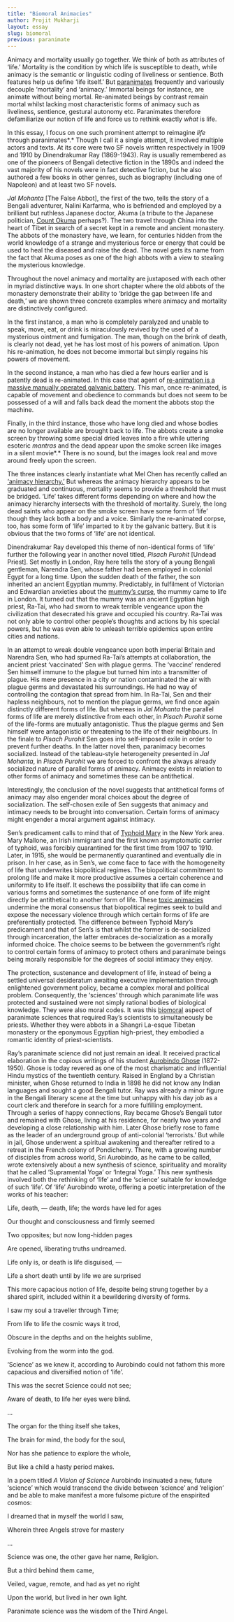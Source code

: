 ```yaml
---
title: "Biomoral Animacies"
author: Projit Mukharji
layout: essay
slug: biomoral
previous: paranimate
---
```


Animacy and mortality usually go together. We think of both as
attributes of ‘life.’ Mortality is the condition by which life is
susceptible to death, while animacy is the semantic or linguistic coding
of liveliness or sentience. Both features help us define ‘life itself.’
But [paranimates](http://histscifi.com/essays/mukharji/paranimate.html)
frequently and variously decouple ‘mortality’ and ‘animacy.’ Immortal
beings for instance, are animate without being mortal. Re-animated
beings by contrast remain mortal whilst lacking most characteristic
forms of animacy such as liveliness, sentience, gestural autonomy etc.
Paranimates therefore defamiliarize our notion of life and force us to
rethink exactly *what* is life.

In this essay, I focus on one such prominent attempt to reimagine *life*
through paranimates*.* Though I call it a single attempt, it involved
multiple actors and texts. At its core were two SF novels written
respectively in 1909 and 1910 by Dinendrakumar Ray (1869-1943). Ray is
usually remembered as one of the pioneers of Bengali detective fiction
in the 1890s and indeed the vast majority of his novels were in fact
detective fiction, but he also authored a few books in other genres,
such as biography (including one of Napoleon) and at least two SF
novels.

*Jal Mohanta* \[The False Abbot\], the first of the two, tells the story
of a Bengali adventurer, Nalini Karfarma, who is befriended and employed
by a brilliant but ruthless Japanese doctor, Akuma (a tribute to the
Japanese politician, [Count
Okuma](http://www.britannica.com/EBchecked/topic/426606/Okuma-Shigenobu)
perhaps?). The two travel through China into the heart of Tibet in
search of a secret kept in a remote and ancient monastery. The abbots of
the monastery have, we learn, for centuries hidden from the world
knowledge of a strange and mysterious force or energy that could be used
to heal the diseased and raise the dead. The novel gets its name from
the fact that Akuma poses as one of the high abbots with a view to
stealing the mysterious knowledge.

Throughout the novel animacy and mortality are juxtaposed with each
other in myriad distinctive ways. In one short chapter where the old
abbots of the monastery demonstrate their ability to ‘bridge the gap
between life and death,’ we are shown three concrete examples where
animacy and mortality are distinctively configured.

In the first instance, a man who is completely paralyzed and unable to
speak, move, eat, or drink is miraculously revived by the used of a
mysterious ointment and fumigation. The man, though on the brink of
death, is clearly not dead, yet he has lost most of his powers of
animation. Upon his re-animation, he does not become immortal but simply
regains his powers of movement.

In the second instance, a man who has died a few hours earlier and is
patently dead is re-animated. In this case that agent of [re-animation
is a massive manually operated galvanic
battery](https://muse.jhu.edu/login?auth=0&type=summary&url=/journals/leonardo/v048/48.3.stephens.pdf).
This man, once re-animated, is capable of movement and obedience to
commands but does not seem to be possessed of a will and falls back dead
the moment the abbots stop the machine.

Finally, in the third instance, those who have long died and whose
bodies are no longer available are brought back to life. The abbots
create a smoke screen by throwing some special dried leaves into a fire
while uttering esoteric *mantras* and the dead appear upon the smoke
screen like images in a silent movie*.* There is no sound, but the
images look real and move around freely upon the screen.

The three instances clearly instantiate what Mel Chen has recently
called an [‘animacy hierarchy.’](https://www.dukeupress.edu/Animacies/)
But whereas the animacy hierarchy appears to be graduated and
continuous, mortality seems to provide a threshold that must be bridged.
‘Life’ takes different forms depending on where and how the animacy
hierarchy intersects with the threshold of mortality. Surely, the long
dead saints who appear on the smoke screen have some form of ‘life’
though they lack both a body and a voice. Similarly the re-animated
corpse, too, has some form of ‘life’ imparted to it by the galvanic
battery. But it is obvious that the two forms of ‘life’ are not
identical.

Dinendrakumar Ray developed this theme of non-identical forms of ‘life’
further the following year in another novel titled, *Pisach Purohit*
\[Undead Priest\]. Set mostly in London, Ray here tells the story of a
young Bengali gentleman, Narendra Sen, whose father had been employed in
colonial Egypt for a long time. Upon the sudden death of the father, the
son inherited an ancient Egyptian mummy. Predictably, in fulfilment of
Victorian and Edwardian anxieties about the [mummy’s
curse](https://newhumanist.org.uk/articles/2867/unwrapping-the-mummys-curse),
the mummy came to life in London. It turned out that the mummy was an
ancient Egyptian high priest, Ra-Tai, who had sworn to wreak terrible
vengeance upon the civilization that desecrated his grave and occupied
his country. Ra-Tai was not only able to control other people’s thoughts
and actions by his special powers, but he was even able to unleash
terrible epidemics upon entire cities and nations.

In an attempt to wreak double vengeance upon both imperial Britain and
Narendra Sen, who had spurned Ra-Tai’s attempts at collaboration, the
ancient priest ‘vaccinated’ Sen with plague germs. The ‘vaccine’
rendered Sen himself immune to the plague but turned him into a
transmitter of plague. His mere presence in a city or nation
contaminated the air with plague germs and devastated his surroundings.
He had no way of controlling the contagion that spread from him. In
Ra-Tai, Sen and their hapless neighbours, not to mention the plague
germs, we find once again distinctly different forms of life. But
whereas in *Jal Mohanta* the parallel forms of life are merely
distinctive from each other, in *Pisach Purohit* some of the life-forms
are mutually antagonistic. Thus the plague germs and Sen himself were
antagonistic or threatening to the life of their neighbours. In the
finale to *Pisach Purohit* Sen goes into self-imposed exile in order to
prevent further deaths. In the latter novel then, paranimacy becomes
socialized. Instead of the tableau-style heterogeneity presented in *Jal
Mohanta*, in *Pisach Purohit* we are forced to confront the always
already socialized nature of parallel forms of animacy. Animacy exists
in relation to other forms of animacy and sometimes these can be
antithetical.

Interestingly, the conclusion of the novel suggests that antithetical
forms of animacy may also engender moral choices about the degree of
socialization. The self-chosen exile of Sen suggests that animacy and
intimacy needs to be brought into conversation. Certain forms of animacy
might engender a moral argument against intimacy.

Sen’s predicament calls to mind that of [Typhoid
Mary](http://io9.com/what-the-city-of-new-york-did-to-typhoid-mary-was-pre-1674812001)
in the New York area. Mary Mallone, an Irish immigrant and the first
known asymptomatic carrier of typhoid, was forcibly quarantined for the
first time from 1907 to 1910. Later, in 1915, she would be permanently
quarantined and eventually die in prison. In her case, as in Sen’s, we
come face to face with the homogeneity of life that underwrites
biopolitical regimes. The biopolitical commitment to prolong life and
make it more productive assumes a certain coherence and uniformity to
life itself. It eschews the possibility that life can come in various
forms and sometimes the sustenance of one form of life might directly be
antithetical to another form of life. These [toxic
animacies](http://glq.dukejournals.org/content/17/2-3/265.abstract)
undermine the moral consensus that biopolitical regimes seek to build
and expose the necessary violence through which certain forms of life
are preferentially protected. The difference between Typhoid Mary’s
predicament and that of Sen’s is that whilst the former is de-socialized
through incarceration, the latter embraces de-socialization as a morally
informed choice. The choice seems to be between the government’s right
to control certain forms of animacy to protect others and paranimate
beings being morally responsible for the degrees of social intimacy they
enjoy.

The protection, sustenance and development of life, instead of being a
settled universal desideratum awaiting executive implementation through
enlightened government policy, became a complex moral and political
problem. Consequently, the ‘sciences’ through which paranimate life was
protected and sustained were not simply rational bodies of biological
knowledge. They were also moral codes. It was this
[biomoral](http://www.jstor.org/stable/2943361?seq=1#page_scan_tab_contents)
aspect of paranimate sciences that required Ray’s scientists to
simultaneously be priests. Whether they were abbots in a Shangri
La-esque Tibetan monastery or the eponymous Egyptian high-priest, they
embodied a romantic identity of priest-scientists.

Ray’s paranimate science did not just remain an ideal. It received
practical elaboration in the copious writings of his student [Aurobindo
Ghose](http://www.sriaurobindoashram.org/ashram/sriauro/index.php)
(1872-1950). Ghose is today revered as one of the most charismatic and
influential Hindu mystics of the twentieth century. Raised in England by
a Christian minister, when Ghose returned to India in 1898 he did not
know any Indian languages and sought a good Bengali tutor. Ray was
already a minor figure in the Bengali literary scene at the time but
unhappy with his day job as a court clerk and therefore in search for a
more fulfilling employment. Through a series of happy connections, Ray
became Ghose’s Bengali tutor and remained with Ghose, living at his
residence, for nearly two years and developing a close relationship with
him. Later Ghose briefly rose to fame as the leader of an underground
group of anti-colonial ‘terrorists.’ But while in jail, Ghose underwent
a spiritual awakening and thereafter retired to a retreat in the French
colony of Pondicherry. There, with a growing number of disciples from
across world, Sri Aurobindo, as he came to be called, wrote extensively
about a new synthesis of science, spirituality and morality that he
called ‘Supramental Yoga’ or ‘Integral Yoga.’ This new synthesis
involved both the rethinking of ‘life’ and the ‘science’ suitable for
knowledge of such ‘life’. Of ‘life’ Aurobindo wrote, offering a poetic
interpretation of the works of his teacher:

Life, death, — death, life; the words have led for ages

Our thought and consciousness and firmly seemed

Two opposites; but now long-hidden pages

Are opened, liberating truths undreamed.

Life only is, or death is life disguised, —

Life a short death until by life we are surprised

This more capacious notion of life, despite being strung together by a
shared spirit, included within it a bewildering diversity of forms.

I saw my soul a traveller through Time;

From life to life the cosmic ways it trod,

Obscure in the depths and on the heights sublime,

Evolving from the worm into the god.

‘Science’ as we knew it, according to Aurobindo could not fathom this
more capacious and diversified notion of ‘life’.

This was the secret Science could not see;

Aware of death, to life her eyes were blind.

…

The organ for the thing itself she takes,

The brain for mind, the body for the soul,

Nor has she patience to explore the whole,

But like a child a hasty period makes.

In a poem titled *A Vision of Science* Aurobindo insinuated a new,
future ‘science’ which would transcend the divide between ‘science’ and
‘religion’ and be able to make manifest a more fulsome picture of the
enspirited cosmos:

I dreamed that in myself the world I saw,

Wherein three Angels strove for mastery

…

Science was one, the other gave her name, Religion.

But a third behind them came,

Veiled, vague, remote, and had as yet no right

Upon the world, but lived in her own light.

Paranimate science was the wisdom of the Third Angel.
